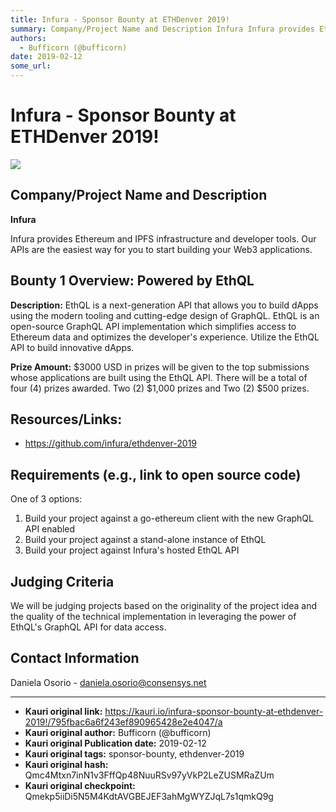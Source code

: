 ```yaml
---
title: Infura - Sponsor Bounty at ETHDenver 2019!
summary: Company/Project Name and Description Infura Infura provides Ethereum and IPFS infrastructure and developer tools. Our APIs are the easiest way for you to start building your Web3 applications. Bounty 1 Overview- Powered by EthQL Description- EthQL is a next-generation API that allows you to build dApps using the modern tooling and cutting-edge design of GraphQL. EthQL is an open-source GraphQL API implementation which simplifies access to Ethereum data and optimizes the developers experience. Ut
authors:
  - Bufficorn (@bufficorn)
date: 2019-02-12
some_url: 
---
```


# Infura - Sponsor Bounty at ETHDenver 2019!

![](https://ipfs.infura.io/ipfs/QmccDbNYm9MTq9wTLM5yhSUKehYsbHcRYXPyF8pFxYHAT2)


## Company/Project Name and Description

**Infura**

Infura provides Ethereum and IPFS infrastructure and developer tools. Our APIs are the easiest way for you to start building your Web3 applications.

## Bounty 1 Overview: Powered by EthQL

**Description:** EthQL is a next-generation API that allows you to build dApps using the modern tooling and cutting-edge design of GraphQL. EthQL is an open-source GraphQL API implementation which simplifies access to Ethereum data and optimizes the developer's experience. Utilize the EthQL API to build innovative dApps. 

**Prize Amount:** $3000 USD in prizes will be given to the top submissions whose applications are built using the EthQL API. There will be a total of four (4) prizes awarded. Two (2) $1,000 prizes and Two (2) $500 prizes.

## Resources/Links:
- https://github.com/infura/ethdenver-2019


## Requirements (e.g., link to open source code)
One of 3 options:
1. Build your project against a go-ethereum client with the new GraphQL API enabled
2. Build your project against a stand-alone instance of EthQL
3. Build your project against Infura's hosted EthQL API

## Judging Criteria
We will be judging projects based on the originality of the project idea and the quality of the technical implementation in leveraging the power of EthQL's GraphQL API for data access.

## Contact Information

Daniela Osorio - daniela.osorio@consensys.net





---

- **Kauri original link:** https://kauri.io/infura-sponsor-bounty-at-ethdenver-2019!/795fbac6a6f243ef890965428e2e4047/a
- **Kauri original author:** Bufficorn (@bufficorn)
- **Kauri original Publication date:** 2019-02-12
- **Kauri original tags:** sponsor-bounty, ethdenver-2019
- **Kauri original hash:** Qmc4Mtxn7inN1v3FffQp48NuuRSv97yVkP2LeZUSMRaZUm
- **Kauri original checkpoint:** Qmekp5iiDi5N5M4KdtAVGBEJEF3ahMgWYZJqL7s1qmkQ9g



